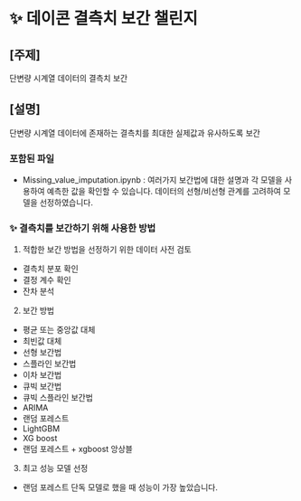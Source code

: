 # ✨ 데이콘 결측치 보간 챌린지
## [주제]
단변량 시계열 데이터의 결측치 보간
## [설명]
단변량 시계열 데이터에 존재하는 결측치를 최대한 실제값과 유사하도록 보간
### 포함된 파일
- Missing_value_imputation.ipynb : 여러가지 보간법에 대한 설명과 각 모델을 사용하여 예측한 값을 확인할 수 있습니다. 데이터의 선형/비선형 관계를 고려하여 모델을 선정하였습니다.
### ✨ 결측치를 보간하기 위해 사용한 방법
1. 적합한 보간 방법을 선정하기 위한 데이터 사전 검토
- 결측치 분포 확인
- 결정 계수 확인
- 잔차 분석
2. 보간 방법
- 평균 또는 중앙값 대체
- 최빈값 대체
- 선형 보간법
- 스플라인 보간법
- 이차 보간법
- 큐빅 보간법
- 큐빅 스플라인 보간법
- ARIMA
- 랜덤 포레스트
- LightGBM
- XG boost
- 랜덤 포레스트 + xgboost 앙상블
3. 최고 성능 모델 선정
- 랜덤 포레스트 단독 모델로 했을 때 성능이 가장 높았습니다.
